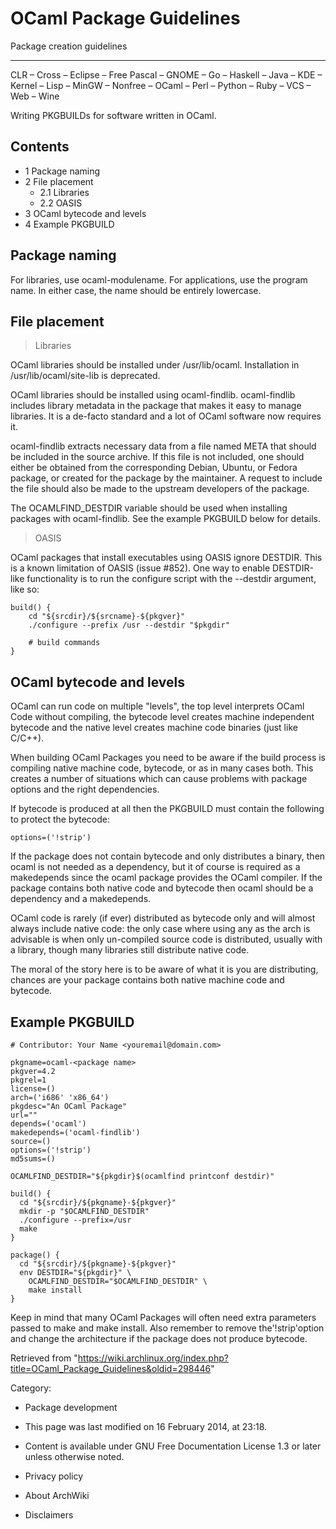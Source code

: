 OCaml Package Guidelines
========================

Package creation guidelines

* * * * *

CLR – Cross – Eclipse – Free Pascal – GNOME – Go – Haskell – Java – KDE
– Kernel – Lisp – MinGW – Nonfree – OCaml – Perl – Python – Ruby – VCS –
Web – Wine

Writing PKGBUILDs for software written in OCaml.

Contents
--------

-   1 Package naming
-   2 File placement
    -   2.1 Libraries
    -   2.2 OASIS
-   3 OCaml bytecode and levels
-   4 Example PKGBUILD

Package naming
--------------

For libraries, use ocaml-modulename. For applications, use the program
name. In either case, the name should be entirely lowercase.

File placement
--------------

> Libraries

OCaml libraries should be installed under /usr/lib/ocaml. Installation
in /usr/lib/ocaml/site-lib is deprecated.

OCaml libraries should be installed using ocaml-findlib. ocaml-findlib
includes library metadata in the package that makes it easy to manage
libraries. It is a de-facto standard and a lot of OCaml software now
requires it.

ocaml-findlib extracts necessary data from a file named META that should
be included in the source archive. If this file is not included, one
should either be obtained from the corresponding Debian, Ubuntu, or
Fedora package, or created for the package by the maintainer. A request
to include the file should also be made to the upstream developers of
the package.

The OCAMLFIND_DESTDIR variable should be used when installing packages
with ocaml-findlib. See the example PKGBUILD below for details.

> OASIS

OCaml packages that install executables using OASIS ignore DESTDIR. This
is a known limitation of OASIS (issue #852). One way to enable
DESTDIR-like functionality is to run the configure script with the
--destdir argument, like so:

    build() {
        cd "${srcdir}/${srcname}-${pkgver}"
        ./configure --prefix /usr --destdir "$pkgdir"

        # build commands
    }

OCaml bytecode and levels
-------------------------

OCaml can run code on multiple "levels", the top level interprets OCaml
Code without compiling, the bytecode level creates machine independent
bytecode and the native level creates machine code binaries (just like
C/C++).

When building OCaml Packages you need to be aware if the build process
is compiling native machine code, bytecode, or as in many cases both.
This creates a number of situations which can cause problems with
package options and the right dependencies.

If bytecode is produced at all then the PKGBUILD must contain the
following to protect the bytecode:

    options=('!strip')

If the package does not contain bytecode and only distributes a binary,
then ocaml is not needed as a dependency, but it of course is required
as a makedepends since the ocaml package provides the OCaml compiler. If
the package contains both native code and bytecode then ocaml should be
a dependency and a makedepends.

OCaml code is rarely (if ever) distributed as bytecode only and will
almost always include native code: the only case where using any as the
arch is advisable is when only un-compiled source code is distributed,
usually with a library, though many libraries still distribute native
code.

The moral of the story here is to be aware of what it is you are
distributing, chances are your package contains both native machine code
and bytecode.

Example PKGBUILD
----------------

    # Contributor: Your Name <youremail@domain.com>

    pkgname=ocaml-<package name>
    pkgver=4.2
    pkgrel=1
    license=()
    arch=('i686' 'x86_64')
    pkgdesc="An OCaml Package"
    url=""
    depends=('ocaml')
    makedepends=('ocaml-findlib')
    source=()
    options=('!strip')
    md5sums=()

    OCAMLFIND_DESTDIR="${pkgdir}$(ocamlfind printconf destdir)"

    build() {
      cd "${srcdir}/${pkgname}-${pkgver}"
      mkdir -p "$OCAMLFIND_DESTDIR"
      ./configure --prefix=/usr
      make
    }

    package() {
      cd "${srcdir}/${pkgname}-${pkgver}"
      env DESTDIR="${pkgdir}" \
        OCAMLFIND_DESTDIR="$OCAMLFIND_DESTDIR" \
        make install
    }

Keep in mind that many OCaml Packages will often need extra parameters
passed to make and make install. Also remember to remove
the'!strip'option and change the architecture if the package does not
produce bytecode.

Retrieved from
"https://wiki.archlinux.org/index.php?title=OCaml_Package_Guidelines&oldid=298446"

Category:

-   Package development

-   This page was last modified on 16 February 2014, at 23:18.
-   Content is available under GNU Free Documentation License 1.3 or
    later unless otherwise noted.
-   Privacy policy
-   About ArchWiki
-   Disclaimers

